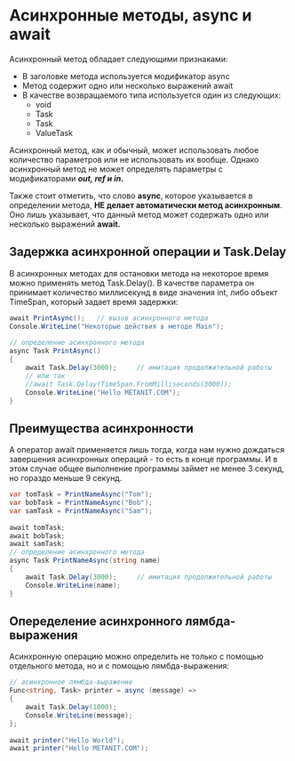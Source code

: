 # Асинхронные методы, async и await  
Асинхронный метод обладает следующими признаками:
- В заголовке метода используется модификатор async
- Метод содержит одно или несколько выражений await
- В качестве возвращаемого типа используется один из следующих:
  + void
  + Task
  + Task<T>
  + ValueTask<T>

Асинхронный метод, как и обычный, может использовать любое количество параметров или не использовать их вообще.
Однако асинхронный метод не может определять параметры с модификаторами ***out, ref и in.***

Также стоит отметить, что слово **async**, которое указывается в определении метода, **НЕ делает автоматически метод асинхронным**. 
Оно лишь указывает, что данный метод может содержать одно или несколько выражений **await.**

## Задержка асинхронной операции и Task.Delay
В асинхронных методах для остановки метода на некоторое время можно применять метод Task.Delay(). 
В качестве параметра он принимает количество миллисекунд в виде значения int, либо объект TimeSpan, который задает время задержки:
```C#
await PrintAsync();   // вызов асинхронного метода
Console.WriteLine("Некоторые действия в методе Main");
 
// определение асинхронного метода
async Task PrintAsync()
{
    await Task.Delay(3000);     // имитация продолжительной работы
    // или так
    //await Task.Delay(TimeSpan.FromMilliseconds(3000));
    Console.WriteLine("Hello METANIT.COM");
}   
```

## Преимущества асинхронности
А оператор await применяется лишь тогда, когда нам нужно дождаться завершения асинхронных операций - то есть в конце программы. 
И в этом случае общее выполнение программы займет не менее 3 секунд, но гораздо меньше 9 секунд.
```C#
var tomTask = PrintNameAsync("Tom");
var bobTask = PrintNameAsync("Bob");
var samTask = PrintNameAsync("Sam");
 
await tomTask;
await bobTask;
await samTask;
// определение асинхронного метода
async Task PrintNameAsync(string name)
{
    await Task.Delay(3000);     // имитация продолжительной работы
    Console.WriteLine(name);
}
```

## Опеределение асинхронного лямбда-выражения
Асинхронную операцию можно определить не только с помощью отдельного метода, но и с помощью лямбда-выражения:

```C#
// асинхронное лямбда-выражение
Func<string, Task> printer = async (message) =>
{
    await Task.Delay(1000);
    Console.WriteLine(message);
};
 
await printer("Hello World");
await printer("Hello METANIT.COM");
```
